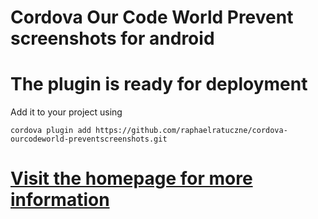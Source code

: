# Cordova Our Code World Prevent screenshots for android

# The plugin is ready for deployment

Add it to your project using

```batch
cordova plugin add https://github.com/raphaelratuczne/cordova-ourcodeworld-preventscreenshots.git
```

# [Visit the homepage for more information](https://sdkcarlos.github.io/sites/cordova/disable-screenshots.html)
